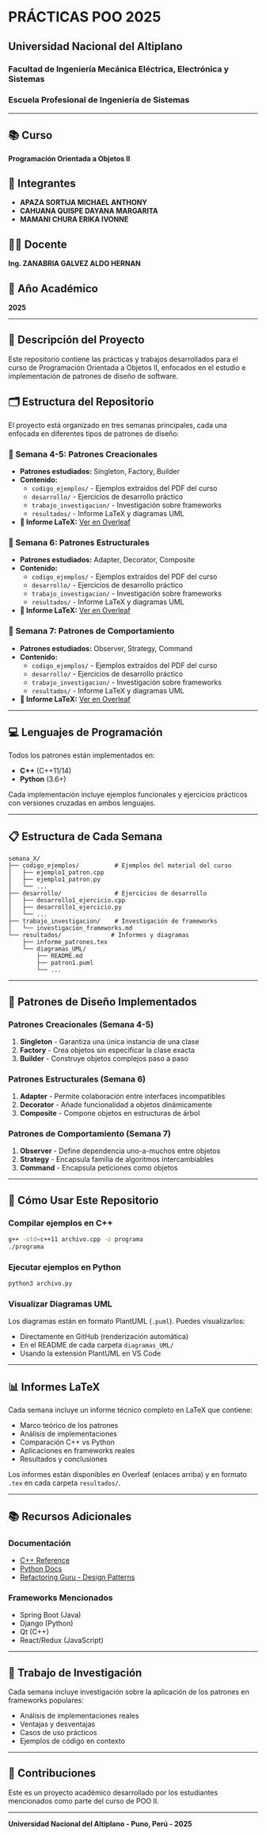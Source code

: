 # PRÁCTICAS POO 2025

## Universidad Nacional del Altiplano
### Facultad de Ingeniería Mecánica Eléctrica, Electrónica y Sistemas
### Escuela Profesional de Ingeniería de Sistemas

---

## 📚 Curso
**Programación Orientada a Objetos II**

## 👥 Integrantes
- **APAZA SORTIJA MICHAEL ANTHONY**
- **CAHUANA QUISPE DAYANA MARGARITA**
- **MAMANI CHURA ERIKA IVONNE**

## 👨‍🏫 Docente
**Ing. ZANABRIA GALVEZ ALDO HERNAN**

## 📅 Año Académico
**2025**

---

## 📖 Descripción del Proyecto

Este repositorio contiene las prácticas y trabajos desarrollados para el curso de Programación Orientada a Objetos II, enfocados en el estudio e implementación de patrones de diseño de software.

## 🗂️ Estructura del Repositorio

El proyecto está organizado en tres semanas principales, cada una enfocada en diferentes tipos de patrones de diseño:

### 📁 Semana 4-5: Patrones Creacionales
- **Patrones estudiados:** Singleton, Factory, Builder
- **Contenido:**
  - `codigo_ejemplos/` - Ejemplos extraídos del PDF del curso
  - `desarrollo/` - Ejercicios de desarrollo práctico
  - `trabajo_investigacion/` - Investigación sobre frameworks
  - `resultados/` - Informe LaTeX y diagramas UML
- **📄 Informe LaTeX:** [Ver en Overleaf](https://es.overleaf.com/read/szkscdncvspj#c0ab70)

### 📁 Semana 6: Patrones Estructurales
- **Patrones estudiados:** Adapter, Decorator, Composite
- **Contenido:**
  - `codigo_ejemplos/` - Ejemplos extraídos del PDF del curso
  - `desarrollo/` - Ejercicios de desarrollo práctico
  - `trabajo_investigacion/` - Investigación sobre frameworks
  - `resultados/` - Informe LaTeX y diagramas UML
- **📄 Informe LaTeX:** [Ver en Overleaf](https://es.overleaf.com/read/bvzzgtrkxwcb#26f16c)

### 📁 Semana 7: Patrones de Comportamiento
- **Patrones estudiados:** Observer, Strategy, Command
- **Contenido:**
  - `codigo_ejemplos/` - Ejemplos extraídos del PDF del curso
  - `desarrollo/` - Ejercicios de desarrollo práctico
  - `trabajo_investigacion/` - Investigación sobre frameworks
  - `resultados/` - Informe LaTeX y diagramas UML
- **📄 Informe LaTeX:** [Ver en Overleaf](https://es.overleaf.com/read/mtmvdcdmszwv#c2455a)

---

## 💻 Lenguajes de Programación

Todos los patrones están implementados en:
- **C++** (C++11/14)
- **Python** (3.6+)

Cada implementación incluye ejemplos funcionales y ejercicios prácticos con versiones cruzadas en ambos lenguajes.

---

## 📋 Estructura de Cada Semana

```
semana_X/
├── codigo_ejemplos/          # Ejemplos del material del curso
│   ├── ejemplo1_patron.cpp
│   ├── ejemplo1_patron.py
│   └── ...
├── desarrollo/               # Ejercicios de desarrollo
│   ├── desarrollo1_ejercicio.cpp
│   ├── desarrollo1_ejercicio.py
│   └── ...
├── trabajo_investigacion/    # Investigación de frameworks
│   └── investigacion_frameworks.md
└── resultados/              # Informes y diagramas
    ├── informe_patrones.tex
    └── diagramas_UML/
        ├── README.md
        ├── patron1.puml
        └── ...
```

---

## 🎯 Patrones de Diseño Implementados

### Patrones Creacionales (Semana 4-5)
1. **Singleton** - Garantiza una única instancia de una clase
2. **Factory** - Crea objetos sin especificar la clase exacta
3. **Builder** - Construye objetos complejos paso a paso

### Patrones Estructurales (Semana 6)
1. **Adapter** - Permite colaboración entre interfaces incompatibles
2. **Decorator** - Añade funcionalidad a objetos dinámicamente
3. **Composite** - Compone objetos en estructuras de árbol

### Patrones de Comportamiento (Semana 7)
1. **Observer** - Define dependencia uno-a-muchos entre objetos
2. **Strategy** - Encapsula familia de algoritmos intercambiables
3. **Command** - Encapsula peticiones como objetos

---

## 🔧 Cómo Usar Este Repositorio

### Compilar ejemplos en C++
```bash
g++ -std=c++11 archivo.cpp -o programa
./programa
```

### Ejecutar ejemplos en Python
```bash
python3 archivo.py
```

### Visualizar Diagramas UML
Los diagramas están en formato PlantUML (`.puml`). Puedes visualizarlos:
- Directamente en GitHub (renderización automática)
- En el README de cada carpeta `diagramas_UML/`
- Usando la extensión PlantUML en VS Code

---

## 📊 Informes LaTeX

Cada semana incluye un informe técnico completo en LaTeX que contiene:
- Marco teórico de los patrones
- Análisis de implementaciones
- Comparación C++ vs Python
- Aplicaciones en frameworks reales
- Resultados y conclusiones

Los informes están disponibles en Overleaf (enlaces arriba) y en formato `.tex` en cada carpeta `resultados/`.

---

## 📚 Recursos Adicionales

### Documentación
- [C++ Reference](https://cppreference.com)
- [Python Docs](https://docs.python.org)
- [Refactoring Guru - Design Patterns](https://refactoring.guru/design-patterns)

### Frameworks Mencionados
- Spring Boot (Java)
- Django (Python)
- Qt (C++)
- React/Redux (JavaScript)

---

## 📝 Trabajo de Investigación

Cada semana incluye investigación sobre la aplicación de los patrones en frameworks populares:
- Análisis de implementaciones reales
- Ventajas y desventajas
- Casos de uso prácticos
- Ejemplos de código en contexto

---

## 🤝 Contribuciones

Este es un proyecto académico desarrollado por los estudiantes mencionados como parte del curso de POO II.

---

**Universidad Nacional del Altiplano - Puno, Perú - 2025**
